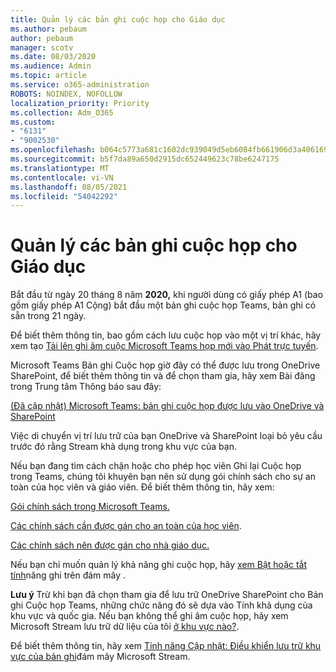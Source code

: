 ```yaml
---
title: Quản lý các bản ghi cuộc họp cho Giáo dục
ms.author: pebaum
author: pebaum
manager: scotv
ms.date: 08/03/2020
ms.audience: Admin
ms.topic: article
ms.service: o365-administration
ROBOTS: NOINDEX, NOFOLLOW
localization_priority: Priority
ms.collection: Adm_O365
ms.custom:
- "6131"
- "9002530"
ms.openlocfilehash: b064c5773a681c1602dc939049d5eb6084fb661906d3a406169c31f313876a6b
ms.sourcegitcommit: b5f7da89a650d2915dc652449623c78be6247175
ms.translationtype: MT
ms.contentlocale: vi-VN
ms.lasthandoff: 08/05/2021
ms.locfileid: "54042292"
---
```

# <a name="manage-meeting-recordings-for-education"></a>Quản lý các bản ghi cuộc họp cho Giáo dục

Bắt đầu từ ngày 20 tháng 8 năm **2020,** khi người dùng có giấy phép A1 (bao gồm giấy phép A1 Cộng) bắt đầu một bản ghi cuộc họp Teams, bản ghi có sẵn trong 21 ngày.

Để biết thêm thông tin, bao gồm cách lưu cuộc họp vào một vị trí khác, hãy xem tạo [Tải lên ghi âm cuộc Microsoft Teams họp mới vào Phát trực tuyến](https://docs.microsoft.com/stream/portal-upload-teams-meeting-recording).

Microsoft Teams Bản ghi Cuộc họp giờ đây có thể được lưu trong OneDrive SharePoint, để biết thêm thông tin và để chọn tham gia, hãy xem Bài đăng trong Trung tâm Thông báo sau đây:

[(Đã cập nhật) Microsoft Teams: bản ghi cuộc họp được lưu vào OneDrive và SharePoint](https://portal.microsoft.com/Adminportal/Home?ref=MessageCenter&id=MC222640)

Việc di chuyển vị trí lưu trữ của bạn OneDrive và SharePoint loại bỏ yêu cầu trước đó rằng Stream khả dụng trong khu vực của bạn.

Nếu bạn đang tìm  cách chặn hoặc cho phép học viên Ghi lại Cuộc họp trong Teams, chúng tôi khuyên bạn nên sử dụng gói chính sách cho sự an toàn của học viên và giáo viên. Để biết thêm thông tin, hãy xem:

[Gói chính sách trong Microsoft Teams.](https://docs.microsoft.com/microsoftteams/policy-packages-edu#policy-packages-in-microsoft-teams)

[Các chính sách cần được gán cho an toàn của học viên](https://docs.microsoft.com/microsoftteams/policy-packages-edu#policies-that-should-be-assigned-for-student-safety).

[Các chính sách nên được gán cho nhà giáo dục.](https://docs.microsoft.com/microsoftteams/policy-packages-edu#policies-that-should-be-assigned-for-educators)

Nếu bạn chỉ muốn quản lý khả năng ghi cuộc họp, hãy [xem Bật hoặc tắt tính](https://docs.microsoft.com/microsoftteams/cloud-recording#turn-on-or-turn-off-cloud-recording)năng ghi trên đám mây .

**Lưu ý** Trừ khi bạn đã chọn tham gia để lưu trữ OneDrive SharePoint cho Bản ghi Cuộc họp Teams, những chức năng đó sẽ dựa vào Tính khả dụng của khu vực và quốc gia. Nếu bạn không thể ghi âm cuộc họp, hãy xem Microsoft Stream lưu trữ dữ liệu của tôi [ở khu vực nào?](https://docs.microsoft.com/stream/faq#which-regions-does-microsoft-stream-host-my-data-in).

Để biết thêm thông tin, hãy xem [Tính năng Cập nhật: Điều khiển lưu trữ khu vực của bản ghi](https://admin.microsoft.com/AdminPortal/Home#/MessageCenter?id=MC214327)đám mây Microsoft Stream.